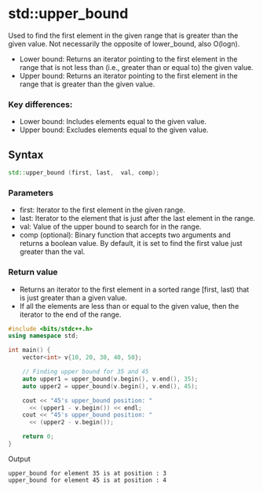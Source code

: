 # std::upper_bound
Used to find the first element in the given range that is greater than the given value. Not necessarily the opposite of lower_bound, also O(logn). 
- Lower bound: Returns an iterator pointing to the first element in the range that is not less than (i.e., greater than or equal to) the given value.
- Upper bound: Returns an iterator pointing to the first element in the range that is greater than the given value.
### Key differences:
- Lower bound: Includes elements equal to the given value.
- Upper bound: Excludes elements equal to the given value.

## Syntax
```cpp
std::upper_bound (first, last,  val, comp);
```
### Parameters
- first: Iterator to the first element in the given range.
- last: Iterator to the element that is just after the last element in the range.
- val: Value of the upper bound to search for in the range. 
- comp (optional): Binary function that accepts two arguments and returns a boolean value. By default, it is set to find the first value just greater than the val.

### Return value
- Returns an iterator to the first element in a sorted range [first, last) that is just greater than a given value.
- If all the elements are less than or equal to the given value, then the iterator to the end of the range.

```cpp
#include <bits/stdc++.h>
using namespace std;

int main() {
    vector<int> v{10, 20, 30, 40, 50};

    // Finding upper bound for 35 and 45
    auto upper1 = upper_bound(v.begin(), v.end(), 35);
    auto upper2 = upper_bound(v.begin(), v.end(), 45);

    cout << "45's upper_bound position: "
      << (upper1 - v.begin()) << endl;
    cout << "45's upper_bound position: "
      << (upper2 - v.begin());

    return 0;
}
```
Output
```
upper_bound for element 35 is at position : 3
upper_bound for element 45 is at position : 4
```
